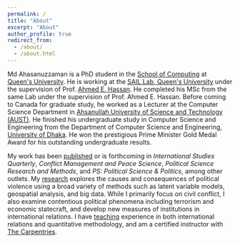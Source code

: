```yaml
---
permalink: /
title: "About"
excerpt: "About"
author_profile: true
redirect_from: 
  - /about/
  - /about.html
---
```



Md Ahasanuzzaman is a PhD student in the [School of Computing](https://www.cs.queensu.ca/) at [Queen's University](https://www.cs.queensu.ca/). He is working at the [SAIL Lab, Queen's University](https://sail.cs.queensu.ca/index.html) under the supervision of Prof. [Ahmed E. Hassan](https://scholar.google.com/citations?user=9hwXx34AAAAJ&hl=en). He completed his MSc from the same Lab under the supervision of Prof. Ahmed E. Hassan. Before coming to Canada for graduate study, he worked as a Lecturer at the Computer Science Department in [Ahsanullah University of Science and Technology (AUST)](https://www.aust.edu/). He finished his undergraduate study in Computer Science and Engineering from the Department of Computer Science and Engineering, [University of Dhaka](https://www.cse.du.ac.bd/). He won the prestigious Prime Minister Gold Medal Award for his outstanding undergraduate results.

My work has been [published](publications) or is forthcoming in
*International Studies Quarterly*, *Conflict Management and Peace Science*,
*Political Science Research and Methods*, and *PS: Political Science & Politics*,
among other outlets. My [research](research) explores the causes and
consequences of political violence using a broad variety of methods such as
latent variable models, geospatial analysis, and big data. While I primarily
focus on civil conflict, I also examine contentious political phenomena
including terrorism and economic statecraft, and develop new measures of
institutions in international relations. I have [teaching](teaching) experience
in both international relations and quantitative methodology, and am a certified
instructor with [The Carpentries](https://carpentries.org/).
